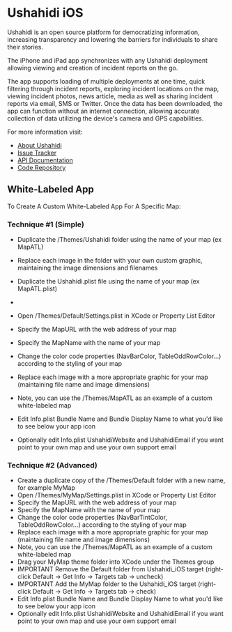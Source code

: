 # Ushahidi iOS #

Ushahidi is an open source platform for democratizing information, increasing transparency and lowering the barriers for individuals to share their stories. 

The iPhone and iPad app synchronizes with any Ushahidi deployment allowing viewing and creation of incident reports on the go. 

The app supports loading of multiple deployments at one time, quick filtering through incident reports, exploring incident locations on the map, viewing incident photos, news article, media as well as sharing incident reports via email, SMS or Twitter. Once the data has been downloaded, the app can function without an internet connection, allowing accurate collection of data utilizing the device's camera and GPS capabilities.

For more information visit:

* [About Ushahidi](http://www.ushahidi.com)
* [Issue Tracker](http://dev.ushahidi.com/projects/roadmap/Ushahidi_iPhone)
* [API Documentation](http://wiki.ushahidi.com/doku.php?id=ushahidi_api)
* [Code Repository](http://github.com/ushahidi/Ushahidi_iPhone)

## White-Labeled App ##

To Create A Custom White-Labeled App For A Specific Map:

### Technique #1 (Simple) ###
* Duplicate the /Themes/Ushahidi folder using the name of your map (ex MapATL)
* Replace each image in the folder with your own custom graphic, maintaining the image dimensions and filenames
* Duplicate the Ushahidi.plist file using the name of your map (ex MapATL.plist)
* 

* Open /Themes/Default/Settings.plist in XCode or Property List Editor
* Specify the MapURL with the web address of your map
* Specify the MapName with the name of your map
* Change the color code properties (NavBarColor, TableOddRowColor...) according to the styling of your map
* Replace each image with a more appropriate graphic for your map (maintaining file name and image dimensions)
* Note, you can use the /Themes/MapATL as an example of a custom white-labeled map
* Edit Info.plist Bundle Name and Bundle Display Name to what you'd like to see below your app icon
* Optionally edit Info.plist UshahidiWebsite and UshahidiEmail if you want point to your own map and use your own support email

### Technique #2 (Advanced) ###
* Create a duplicate copy of the /Themes/Default folder with a new name, for example MyMap
* Open /Themes/MyMap/Settings.plist in XCode or Property List Editor
* Specify the MapURL with the web address of your map
* Specify the MapName with the name of your map
* Change the color code properties (NavBarTintColor, TableOddRowColor...) according to the styling of your map
* Replace each image with a more appropriate graphic for your map (maintaining file name and image dimensions)
* Note, you can use the /Themes/MapATL as an example of a custom white-labeled map
* Drag your MyMap theme folder into XCode under the Themes group
* IMPORTANT Remove the Default folder from Ushahidi_iOS target (right-click Default -> Get Info -> Targets tab -> uncheck)
* IMPORTANT Add the MyMap folder to the Ushahidi_iOS target (right-click Default -> Get Info -> Targets tab -> check)
* Edit Info.plist Bundle Name and Bundle Display Name to what you'd like to see below your app icon
* Optionally edit Info.plist UshahidiWebsite and UshahidiEmail if you want point to your own map and use your own support email